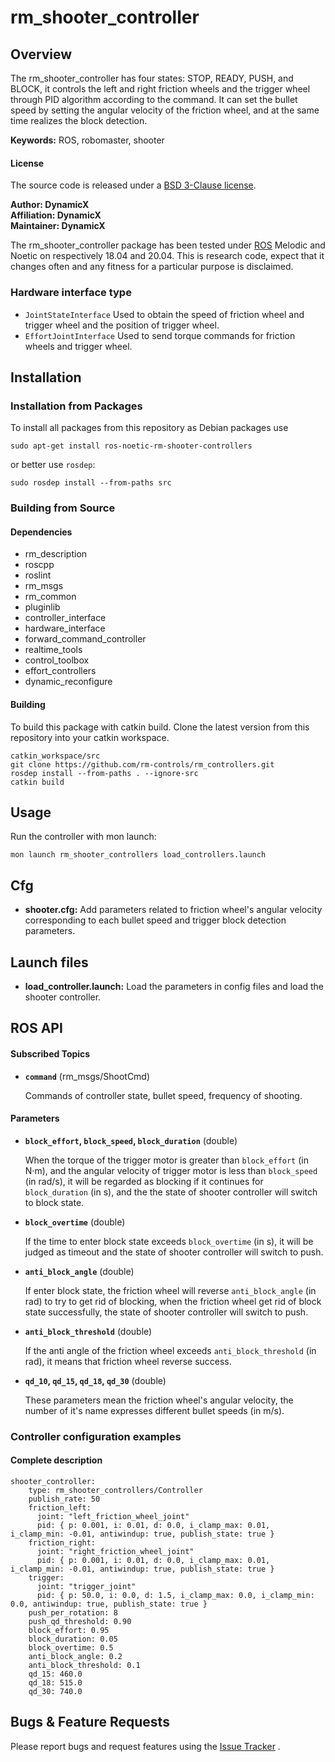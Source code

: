 # rm_shooter_controller

## Overview
The rm_shooter_controller has four states: STOP, READY, PUSH, and BLOCK, it controls the left and right friction wheels and the trigger wheel through PID algorithm according to the command. It can set the bullet speed by setting the angular velocity of the friction wheel, and at the same time realizes the block detection.

**Keywords:** ROS, robomaster, shooter

#### License

The source code is released under a [BSD 3-Clause license](https://github.com/rm-controls/rm_controllers/blob/master/LICENSE).

**Author: DynamicX<br />
Affiliation: DynamicX<br />
Maintainer: DynamicX**

The rm_shooter_controller package has been tested under [ROS](http://www.ros.org) Melodic and Noetic on respectively 18.04 and 20.04. This is research code, expect that it changes often and any fitness for a particular purpose is disclaimed.

### Hardware interface type

+ `JointStateInterface` Used to obtain the speed of friction wheel and trigger wheel and the position of trigger wheel.
+ `EffortJointInterface` Used to send torque commands for friction wheels and trigger wheel.

## Installation

### Installation from Packages

To install all packages from this repository as Debian packages use

```
sudo apt-get install ros-noetic-rm-shooter-controllers
```
or better use `rosdep`:
```
sudo rosdep install --from-paths src
```

### Building from Source

#### Dependencies
- rm_description
- roscpp
- roslint
- rm_msgs
- rm_common
- pluginlib
- controller_interface
- hardware_interface
- forward_command_controller
- realtime_tools
- control_toolbox
- effort_controllers
- dynamic_reconfigure

#### Building

To build this package with catkin build. Clone the latest version from this repository into your catkin workspace.
```
catkin_workspace/src
git clone https://github.com/rm-controls/rm_controllers.git
rosdep install --from-paths . --ignore-src
catkin build
```

## Usage

Run the controller with mon launch:

```
mon launch rm_shooter_controllers load_controllers.launch
```

## Cfg

+ **shooter.cfg:** Add parameters related to friction wheel's angular velocity corresponding to each bullet speed and trigger block detection parameters.

## Launch files

- **load_controller.launch:** Load the parameters in config files and load the shooter controller.

## ROS API

#### Subscribed Topics

* **`command`** (rm_msgs/ShootCmd)

  Commands of controller state, bullet speed, frequency of shooting.

#### Parameters

* **`block_effort`, `block_speed`, `block_duration`** (double)

  When the torque of the trigger motor is greater than `block_effort` (in N·m), and the angular velocity of trigger motor is less than `block_speed` (in rad/s), it will be regarded as blocking if it continues for `block_duration` (in s), and the the state of shooter controller will switch to block state.

* **`block_overtime`** (double)

  If the time to enter block state exceeds `block_overtime` (in s), it will be judged as timeout and the state of shooter controller will switch to push.

* **`anti_block_angle`** (double)

  If enter block state, the friction wheel will reverse `anti_block_angle` (in rad) to try to get rid of blocking, when the friction wheel get rid of block state successfully, the state of shooter controller will switch to push.

* **`anti_block_threshold`** (double)

  If the anti angle of the friction wheel exceeds `anti_block_threshold` (in rad), it means that friction wheel reverse success.

* **`qd_10`, `qd_15`, `qd_18`, `qd_30`** (double)

  These parameters mean the friction wheel's angular velocity, the number of it's name expresses different bullet speeds (in m/s).

### Controller configuration examples

#### Complete description

```
shooter_controller:
    type: rm_shooter_controllers/Controller
    publish_rate: 50
    friction_left:
      joint: "left_friction_wheel_joint"
      pid: { p: 0.001, i: 0.01, d: 0.0, i_clamp_max: 0.01, i_clamp_min: -0.01, antiwindup: true, publish_state: true }
    friction_right:
      joint: "right_friction_wheel_joint"
      pid: { p: 0.001, i: 0.01, d: 0.0, i_clamp_max: 0.01, i_clamp_min: -0.01, antiwindup: true, publish_state: true }
    trigger:
      joint: "trigger_joint"
      pid: { p: 50.0, i: 0.0, d: 1.5, i_clamp_max: 0.0, i_clamp_min: 0.0, antiwindup: true, publish_state: true }
    push_per_rotation: 8
    push_qd_threshold: 0.90
    block_effort: 0.95
    block_duration: 0.05
    block_overtime: 0.5
    anti_block_angle: 0.2
    anti_block_threshold: 0.1
    qd_15: 460.0
    qd_18: 515.0
    qd_30: 740.0
```

## Bugs & Feature Requests

Please report bugs and request features using the [Issue Tracker](https://github.com/gdut-dynamic-x/simple_chassis_controller/issues) .
